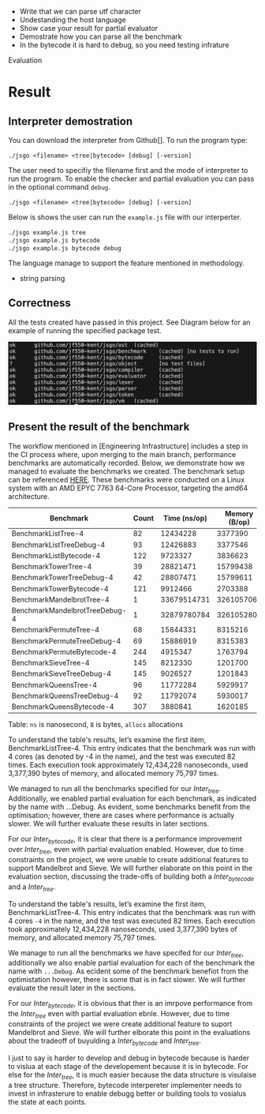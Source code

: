- Write that we can parse utf character
- Undestanding the host language
- Show case your result for partial evaluator
- Demostrate how you can parse all the benchmark 
- In the bytecode it is hard to debug, so you need testing infrature 

Evaluation

# Result

## Interpreter demostration
You can download the interpreter from Github[]. To run the program type:

```
./jsgo <filename> <tree|bytecode> [debug] [-version]
```
The user need to specifiy the filename first and the mode of interpreter to run the program. To enable the checker and partial evaluation you can pass in the optional command `debug`. 

```
./jsgo <filename> <tree|bytecode> [debug] [-version]
```

Below is shows the user can run the `example.js` file with our interperter.
```
./jsgo example.js tree 
./jsgo example.js bytecode
./jsgo example.js bytecode debug
```

The language manage to support the feature mentioned in methodology. 

- string parsing

 ## Correctness
 All the tests created have passed in this project. See Diagram below for an example of running the specified package test.

![Example of running test](image-4.png)

## Present the result of the benchmark
The workflow mentioned in [Engineering Infrastructure] includes a step in the CI process where, upon merging to the main branch, performance benchmarks are automatically recorded. Below, we demonstrate how we managed to evaluate the benchmarks we created. The benchmark setup can be referenced [HERE](https://github.com/jf550-kent/jsgo/blob/main/benchmark/). These benchmarks were conducted on a Linux system with an AMD EPYC 7763 64-Core Processor, targeting the amd64 architecture.

| Benchmark                      | Count | Time (ns/op) | Memory (B/op) | Allocations (allocs/op) |
|--------------------------------|-------|--------------|---------------|-------------------------|
| BenchmarkListTree-4            | 82    | 12434228     | 3377390       | 75797                   |
| BenchmarkListTreeDebug-4       | 93    | 12426883     | 3377546       | 75799                   |
| BenchmarkListBytecode-4        | 122   | 9723327      | 3836623       | 86373                   |
| BenchmarkTowerTree-4           | 39    | 28821471     | 15799438      | 282907                  |
| BenchmarkTowerTreeDebug-4      | 42    | 28807471     | 15799611      | 282908                  |
| BenchmarkTowerBytecode-4       | 121   | 9912466      | 2703388       | 82652                   |
| BenchmarkMandelbrotTree-4      | 1     | 33679514731  | 3261057064    | 407626929               |
| BenchmarkMandelbrotTreeDebug-4 | 1     | 32879780784  | 3261052808    | 407626897               |
| BenchmarkPermuteTree-4         | 68    | 15844331     | 8315216       | 145896                  |
| BenchmarkPermuteTreeDebug-4    | 69    | 15886919     | 8315383       | 145898                  |
| BenchmarkPermuteBytecode-4     | 244   | 4915347      | 1763794       | 45090                   |
| BenchmarkSieveTree-4           | 145   | 8212330      | 1201700       | 108937                  |
| BenchmarkSieveTreeDebug-4      | 145   | 9026527      | 1201843       | 108939                  |
| BenchmarkQueensTree-4          | 96    | 11772284     | 5929917       | 123239                  |
| BenchmarkQueensTreeDebug-4     | 92    | 11792074     | 5930017       | 123169                  |
| BenchmarkQueensBytecode-4      | 307   | 3880841      | 1620185       | 37608                   |
Table: `ns` is nanosecond, `B` is bytes, `allocs` allocations

To understand the table's results, let’s examine the first item, BenchmarkListTree-4. This entry indicates that the benchmark was run with 4 cores (as denoted by -4 in the name), and the test was executed 82 times. Each execution took approximately 12,434,228 nanoseconds, used 3,377,390 bytes of memory, and allocated memory 75,797 times.

We managed to run all the benchmarks specified for our $Inter_{tree}$. Additionally, we enabled partial evaluation for each benchmark, as indicated by the name with ...Debug. As evident, some benchmarks benefit from the optimisation; however, there are cases where performance is actually slower. We will further evaluate these results in later sections.

For our $Inter_{bytecode}$, it is clear that there is a performance improvement over $Inter_{tree}$, even with partial evaluation enabled. However, due to time constraints on the project, we were unable to create additional features to support Mandelbrot and Sieve. We will further elaborate on this point in the evaluation section, discussing the trade-offs of building both a $Inter_{bytecode}$ and a $Inter_{tree}$.

To understand the table's results, let’s examine the first item, BenchmarkListTree-4. This entry indicates that the benchmark was run with 4 cores `-4` in the name, and the test was executed 82 times. Each execution took approximately 12,434,228 nanoseconds, used 3,377,390 bytes of memory, and allocated memory 75,797 times.

We manage to run all the benchmarks we have specifed for our $Inter_{tree}$, additionally we also enable partial evaluation for each of the benchmark the name with `...Debug`. As ecident some of the benchmark benefiot from the optimistation however, there is some that is in fact slower. We will further evaluate the result later in the sections. 

For our $Inter_{bytecode}$, it is obvious that ther is an imrpove performance from the $Inter_{tree}$ even with partial evaluation ebnle. However, due to time constraints of the project we were create additional feature to suport Mandelbrot and Sieve. We will further elborate this point in the evaluations about the tradeoff of buyulding a $Inter_{bytecode}$ and $Inter_{tree}$. 

I just to say is harder to develop and debug in bytecode because is harder to vislua at each stage of the developement because it is in bytecode. For else for the $Inter_{tree}$, it is much easier because the data structure is visulaise a tree structure. Therefore, bytecode interpereter implementer needs to invest in infrasterure to enable debugg better or building tools to vosialus the state at each points.